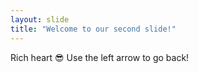 ```yaml
---
layout: slide
title: "Welcome to our second slide!"
---
```

Rich heart 😎
Use the left arrow to go back!
